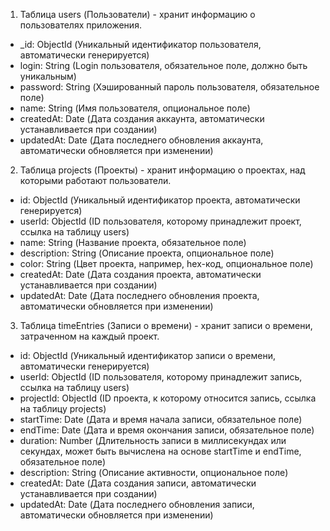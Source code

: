 1. Таблица users (Пользователи) - хранит информацию о пользователях приложения.
- _id: ObjectId (Уникальный идентификатор пользователя, автоматически генерируется)
- login: String (Login пользователя, обязательное поле, должно быть уникальным)
- password: String (Хэшированный пароль пользователя, обязательное поле)
- name: String (Имя пользователя, опциональное поле)
- createdAt: Date (Дата создания аккаунта, автоматически устанавливается при создании)
- updatedAt: Date (Дата последнего обновления аккаунта, автоматически обновляется при изменении)

2. Таблица projects (Проекты) - хранит информацию о проектах, над которыми работают пользователи.
- id: ObjectId (Уникальный идентификатор проекта, автоматически генерируется)
- userId: ObjectId (ID пользователя, которому принадлежит проект, ссылка на таблицу users)
- name: String (Название проекта, обязательное поле)
- description: String (Описание проекта, опциональное поле)
- color: String (Цвет проекта, например, hex-код, опциональное поле)
- createdAt: Date (Дата создания проекта, автоматически устанавливается при создании)
- updatedAt: Date (Дата последнего обновления проекта, автоматически обновляется при изменении)

3. Таблица timeEntries (Записи о времени) - хранит записи о времени, затраченном на каждый проект.
- id: ObjectId (Уникальный идентификатор записи о времени, автоматически генерируется)
- userId: ObjectId (ID пользователя, которому принадлежит запись, ссылка на таблицу users)
- projectId: ObjectId (ID проекта, к которому относится запись, ссылка на таблицу projects)
- startTime: Date (Дата и время начала записи, обязательное поле)
- endTime: Date (Дата и время окончания записи, обязательное поле)
- duration: Number (Длительность записи в миллисекундах или секундах, может быть вычислена на основе startTime и endTime, обязательное поле)
- description: String (Описание активности, опциональное поле)
- createdAt: Date (Дата создания записи, автоматически устанавливается при создании)
- updatedAt: Date (Дата последнего обновления записи, автоматически обновляется при изменении)
